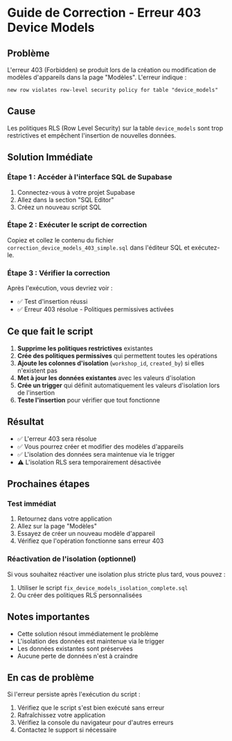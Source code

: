 # Guide de Correction - Erreur 403 Device Models

## Problème
L'erreur 403 (Forbidden) se produit lors de la création ou modification de modèles d'appareils dans la page "Modèles". L'erreur indique :
```
new row violates row-level security policy for table "device_models"
```

## Cause
Les politiques RLS (Row Level Security) sur la table `device_models` sont trop restrictives et empêchent l'insertion de nouvelles données.

## Solution Immédiate

### Étape 1 : Accéder à l'interface SQL de Supabase
1. Connectez-vous à votre projet Supabase
2. Allez dans la section "SQL Editor"
3. Créez un nouveau script SQL

### Étape 2 : Exécuter le script de correction
Copiez et collez le contenu du fichier `correction_device_models_403_simple.sql` dans l'éditeur SQL et exécutez-le.

### Étape 3 : Vérifier la correction
Après l'exécution, vous devriez voir :
- ✅ Test d'insertion réussi
- ✅ Erreur 403 résolue - Politiques permissives activées

## Ce que fait le script

1. **Supprime les politiques restrictives** existantes
2. **Crée des politiques permissives** qui permettent toutes les opérations
3. **Ajoute les colonnes d'isolation** (`workshop_id`, `created_by`) si elles n'existent pas
4. **Met à jour les données existantes** avec les valeurs d'isolation
5. **Crée un trigger** qui définit automatiquement les valeurs d'isolation lors de l'insertion
6. **Teste l'insertion** pour vérifier que tout fonctionne

## Résultat
- ✅ L'erreur 403 sera résolue
- ✅ Vous pourrez créer et modifier des modèles d'appareils
- ✅ L'isolation des données sera maintenue via le trigger
- ⚠️ L'isolation RLS sera temporairement désactivée

## Prochaines étapes

### Test immédiat
1. Retournez dans votre application
2. Allez sur la page "Modèles"
3. Essayez de créer un nouveau modèle d'appareil
4. Vérifiez que l'opération fonctionne sans erreur 403

### Réactivation de l'isolation (optionnel)
Si vous souhaitez réactiver une isolation plus stricte plus tard, vous pouvez :
1. Utiliser le script `fix_device_models_isolation_complete.sql`
2. Ou créer des politiques RLS personnalisées

## Notes importantes
- Cette solution résout immédiatement le problème
- L'isolation des données est maintenue via le trigger
- Les données existantes sont préservées
- Aucune perte de données n'est à craindre

## En cas de problème
Si l'erreur persiste après l'exécution du script :
1. Vérifiez que le script s'est bien exécuté sans erreur
2. Rafraîchissez votre application
3. Vérifiez la console du navigateur pour d'autres erreurs
4. Contactez le support si nécessaire
